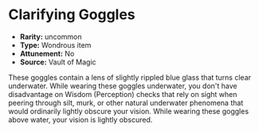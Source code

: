 
# Clarifying Goggles

* **Rarity:** uncommon
* **Type:** Wondrous item
* **Attunement:** No
* **Source:** Vault of Magic


These goggles contain a lens of slightly rippled blue glass that turns clear underwater. While wearing these goggles underwater, you don't have disadvantage on Wisdom (Perception) checks that rely on sight when peering through silt, murk, or other natural underwater phenomena that would ordinarily lightly obscure your vision. While wearing these goggles above water, your vision is lightly obscured.
